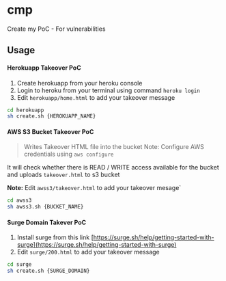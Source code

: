 # cmp
Create my PoC - For vulnerabilities

## Usage

#### Herokuapp Takeover PoC

1. Create herokuapp from your heroku console
2. Login to heroku from your terminal using command `heroku login`
3. Edit `herokuapp/home.html` to add your takeover message

```bash
cd herokuapp
sh create.sh {HEROKUAPP_NAME} 
```

#### AWS S3 Bucket Takeover PoC

> Writes Takeover HTML file into the bucket
> Note: Configure AWS credentials using `aws configure`

It will check whether there is READ / WRITE access available for the bucket and uploads `takeover.html` to s3 bucket

**Note:** Edit `awss3/takeover.html` to add your takeover mesage`

```bash
cd awss3
sh awss3.sh {BUCKET_NAME}
```

#### Surge Domain Takever PoC

1. Install surge from this link [https://surge.sh/help/getting-started-with-surge](https://surge.sh/help/getting-started-with-surge)
2. Edit `surge/200.html` to add your takeover message

```bash
cd surge
sh create.sh {SURGE_DOMAIN}
```

